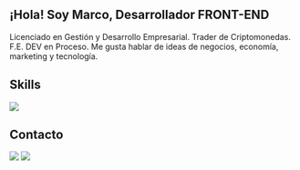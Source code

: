 ## ¡Hola! Soy Marco, Desarrollador FRONT-END

<p>Licenciado en Gestión y Desarrollo Empresarial. Trader de Criptomonedas. F.E. DEV en Proceso. Me gusta hablar de ideas de negocios, economía, marketing y tecnología.</p>

<h2>Skills</h2>

<div>
<img src="https://skillicons.dev/icons?i=react,js,html,css,nodejs,py,github,git,vercel,bootstrap,wordpress,ps,ai,ae,figma,perline=14">
</div>

<h2>Contacto</h2>
<a href="https://www.linkedin.com/in/marcooravila/" target="blank"> <img src="https://skillicons.dev/icons?i=linkedin"></a>  <a href="mailto:marcooravila@gmail.com" target="blank"> <img  src="https://skillicons.dev/icons?i=gmail"></a>
